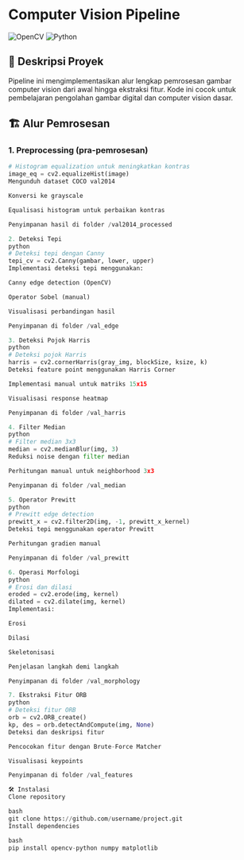 # Computer Vision Pipeline

![OpenCV](https://img.shields.io/badge/OpenCV-4.8.0-blue)
![Python](https://img.shields.io/badge/Python-3.8+-yellow)

## 📝 Deskripsi Proyek

Pipeline ini mengimplementasikan alur lengkap pemrosesan gambar computer vision dari awal hingga ekstraksi fitur. Kode ini cocok untuk pembelajaran pengolahan gambar digital dan computer vision dasar.

## 🏗️ Alur Pemrosesan

### 1. Preprocessing (pra-pemrosesan)
```python
# Histogram equalization untuk meningkatkan kontras
image_eq = cv2.equalizeHist(image)
Mengunduh dataset COCO val2014

Konversi ke grayscale

Equalisasi histogram untuk perbaikan kontras

Penyimpanan hasil di folder /val2014_processed

2. Deteksi Tepi
python
# Deteksi tepi dengan Canny
tepi_cv = cv2.Canny(gambar, lower, upper)
Implementasi deteksi tepi menggunakan:

Canny edge detection (OpenCV)

Operator Sobel (manual)

Visualisasi perbandingan hasil

Penyimpanan di folder /val_edge

3. Deteksi Pojok Harris
python
# Deteksi pojok Harris
harris = cv2.cornerHarris(gray_img, blockSize, ksize, k)
Deteksi feature point menggunakan Harris Corner

Implementasi manual untuk matriks 15x15

Visualisasi response heatmap

Penyimpanan di folder /val_harris

4. Filter Median
python
# Filter median 3x3
median = cv2.medianBlur(img, 3)
Reduksi noise dengan filter median

Perhitungan manual untuk neighborhood 3x3

Penyimpanan di folder /val_median

5. Operator Prewitt
python
# Prewitt edge detection
prewitt_x = cv2.filter2D(img, -1, prewitt_x_kernel)
Deteksi tepi menggunakan operator Prewitt

Perhitungan gradien manual

Penyimpanan di folder /val_prewitt

6. Operasi Morfologi
python
# Erosi dan dilasi
eroded = cv2.erode(img, kernel)
dilated = cv2.dilate(img, kernel)
Implementasi:

Erosi

Dilasi

Skeletonisasi

Penjelasan langkah demi langkah

Penyimpanan di folder /val_morphology

7. Ekstraksi Fitur ORB
python
# Deteksi fitur ORB
orb = cv2.ORB_create()
kp, des = orb.detectAndCompute(img, None)
Deteksi dan deskripsi fitur

Pencocokan fitur dengan Brute-Force Matcher

Visualisasi keypoints

Penyimpanan di folder /val_features

🛠️ Instalasi
Clone repository

bash
git clone https://github.com/username/project.git
Install dependencies

bash
pip install opencv-python numpy matplotlib